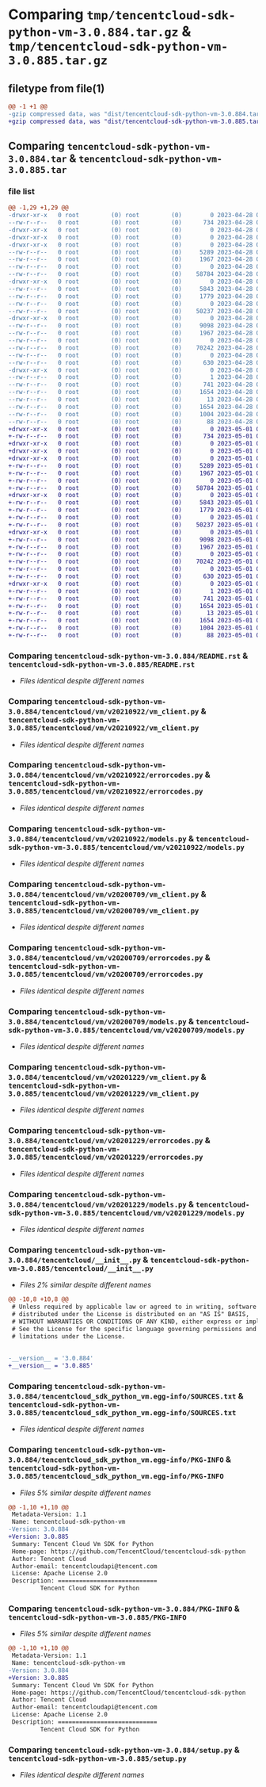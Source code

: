 # Comparing `tmp/tencentcloud-sdk-python-vm-3.0.884.tar.gz` & `tmp/tencentcloud-sdk-python-vm-3.0.885.tar.gz`

## filetype from file(1)

```diff
@@ -1 +1 @@
-gzip compressed data, was "dist/tencentcloud-sdk-python-vm-3.0.884.tar", last modified: Fri Apr 28 02:47:07 2023, max compression
+gzip compressed data, was "dist/tencentcloud-sdk-python-vm-3.0.885.tar", last modified: Mon May  1 00:58:44 2023, max compression
```

## Comparing `tencentcloud-sdk-python-vm-3.0.884.tar` & `tencentcloud-sdk-python-vm-3.0.885.tar`

### file list

```diff
@@ -1,29 +1,29 @@
-drwxr-xr-x   0 root         (0) root         (0)        0 2023-04-28 02:47:07.000000 tencentcloud-sdk-python-vm-3.0.884/
--rw-r--r--   0 root         (0) root         (0)      734 2023-04-28 02:47:07.000000 tencentcloud-sdk-python-vm-3.0.884/README.rst
-drwxr-xr-x   0 root         (0) root         (0)        0 2023-04-28 02:47:07.000000 tencentcloud-sdk-python-vm-3.0.884/tencentcloud/
-drwxr-xr-x   0 root         (0) root         (0)        0 2023-04-28 02:47:07.000000 tencentcloud-sdk-python-vm-3.0.884/tencentcloud/vm/
-drwxr-xr-x   0 root         (0) root         (0)        0 2023-04-28 02:47:07.000000 tencentcloud-sdk-python-vm-3.0.884/tencentcloud/vm/v20210922/
--rw-r--r--   0 root         (0) root         (0)     5289 2023-04-28 02:47:07.000000 tencentcloud-sdk-python-vm-3.0.884/tencentcloud/vm/v20210922/vm_client.py
--rw-r--r--   0 root         (0) root         (0)     1967 2023-04-28 02:47:07.000000 tencentcloud-sdk-python-vm-3.0.884/tencentcloud/vm/v20210922/errorcodes.py
--rw-r--r--   0 root         (0) root         (0)        0 2023-04-28 02:47:07.000000 tencentcloud-sdk-python-vm-3.0.884/tencentcloud/vm/v20210922/__init__.py
--rw-r--r--   0 root         (0) root         (0)    58784 2023-04-28 02:47:07.000000 tencentcloud-sdk-python-vm-3.0.884/tencentcloud/vm/v20210922/models.py
-drwxr-xr-x   0 root         (0) root         (0)        0 2023-04-28 02:47:07.000000 tencentcloud-sdk-python-vm-3.0.884/tencentcloud/vm/v20200709/
--rw-r--r--   0 root         (0) root         (0)     5843 2023-04-28 02:47:07.000000 tencentcloud-sdk-python-vm-3.0.884/tencentcloud/vm/v20200709/vm_client.py
--rw-r--r--   0 root         (0) root         (0)     1779 2023-04-28 02:47:07.000000 tencentcloud-sdk-python-vm-3.0.884/tencentcloud/vm/v20200709/errorcodes.py
--rw-r--r--   0 root         (0) root         (0)        0 2023-04-28 02:47:07.000000 tencentcloud-sdk-python-vm-3.0.884/tencentcloud/vm/v20200709/__init__.py
--rw-r--r--   0 root         (0) root         (0)    50237 2023-04-28 02:47:07.000000 tencentcloud-sdk-python-vm-3.0.884/tencentcloud/vm/v20200709/models.py
-drwxr-xr-x   0 root         (0) root         (0)        0 2023-04-28 02:47:07.000000 tencentcloud-sdk-python-vm-3.0.884/tencentcloud/vm/v20201229/
--rw-r--r--   0 root         (0) root         (0)     9098 2023-04-28 02:47:07.000000 tencentcloud-sdk-python-vm-3.0.884/tencentcloud/vm/v20201229/vm_client.py
--rw-r--r--   0 root         (0) root         (0)     1967 2023-04-28 02:47:07.000000 tencentcloud-sdk-python-vm-3.0.884/tencentcloud/vm/v20201229/errorcodes.py
--rw-r--r--   0 root         (0) root         (0)        0 2023-04-28 02:47:07.000000 tencentcloud-sdk-python-vm-3.0.884/tencentcloud/vm/v20201229/__init__.py
--rw-r--r--   0 root         (0) root         (0)    70242 2023-04-28 02:47:07.000000 tencentcloud-sdk-python-vm-3.0.884/tencentcloud/vm/v20201229/models.py
--rw-r--r--   0 root         (0) root         (0)        0 2023-04-28 02:47:07.000000 tencentcloud-sdk-python-vm-3.0.884/tencentcloud/vm/__init__.py
--rw-r--r--   0 root         (0) root         (0)      630 2023-04-28 02:47:07.000000 tencentcloud-sdk-python-vm-3.0.884/tencentcloud/__init__.py
-drwxr-xr-x   0 root         (0) root         (0)        0 2023-04-28 02:47:07.000000 tencentcloud-sdk-python-vm-3.0.884/tencentcloud_sdk_python_vm.egg-info/
--rw-r--r--   0 root         (0) root         (0)        1 2023-04-28 02:47:07.000000 tencentcloud-sdk-python-vm-3.0.884/tencentcloud_sdk_python_vm.egg-info/dependency_links.txt
--rw-r--r--   0 root         (0) root         (0)      741 2023-04-28 02:47:07.000000 tencentcloud-sdk-python-vm-3.0.884/tencentcloud_sdk_python_vm.egg-info/SOURCES.txt
--rw-r--r--   0 root         (0) root         (0)     1654 2023-04-28 02:47:07.000000 tencentcloud-sdk-python-vm-3.0.884/tencentcloud_sdk_python_vm.egg-info/PKG-INFO
--rw-r--r--   0 root         (0) root         (0)       13 2023-04-28 02:47:07.000000 tencentcloud-sdk-python-vm-3.0.884/tencentcloud_sdk_python_vm.egg-info/top_level.txt
--rw-r--r--   0 root         (0) root         (0)     1654 2023-04-28 02:47:07.000000 tencentcloud-sdk-python-vm-3.0.884/PKG-INFO
--rw-r--r--   0 root         (0) root         (0)     1004 2023-04-28 02:47:07.000000 tencentcloud-sdk-python-vm-3.0.884/setup.py
--rw-r--r--   0 root         (0) root         (0)       88 2023-04-28 02:47:07.000000 tencentcloud-sdk-python-vm-3.0.884/setup.cfg
+drwxr-xr-x   0 root         (0) root         (0)        0 2023-05-01 00:58:44.000000 tencentcloud-sdk-python-vm-3.0.885/
+-rw-r--r--   0 root         (0) root         (0)      734 2023-05-01 00:58:44.000000 tencentcloud-sdk-python-vm-3.0.885/README.rst
+drwxr-xr-x   0 root         (0) root         (0)        0 2023-05-01 00:58:44.000000 tencentcloud-sdk-python-vm-3.0.885/tencentcloud/
+drwxr-xr-x   0 root         (0) root         (0)        0 2023-05-01 00:58:44.000000 tencentcloud-sdk-python-vm-3.0.885/tencentcloud/vm/
+drwxr-xr-x   0 root         (0) root         (0)        0 2023-05-01 00:58:44.000000 tencentcloud-sdk-python-vm-3.0.885/tencentcloud/vm/v20210922/
+-rw-r--r--   0 root         (0) root         (0)     5289 2023-05-01 00:58:44.000000 tencentcloud-sdk-python-vm-3.0.885/tencentcloud/vm/v20210922/vm_client.py
+-rw-r--r--   0 root         (0) root         (0)     1967 2023-05-01 00:58:44.000000 tencentcloud-sdk-python-vm-3.0.885/tencentcloud/vm/v20210922/errorcodes.py
+-rw-r--r--   0 root         (0) root         (0)        0 2023-05-01 00:58:44.000000 tencentcloud-sdk-python-vm-3.0.885/tencentcloud/vm/v20210922/__init__.py
+-rw-r--r--   0 root         (0) root         (0)    58784 2023-05-01 00:58:44.000000 tencentcloud-sdk-python-vm-3.0.885/tencentcloud/vm/v20210922/models.py
+drwxr-xr-x   0 root         (0) root         (0)        0 2023-05-01 00:58:44.000000 tencentcloud-sdk-python-vm-3.0.885/tencentcloud/vm/v20200709/
+-rw-r--r--   0 root         (0) root         (0)     5843 2023-05-01 00:58:44.000000 tencentcloud-sdk-python-vm-3.0.885/tencentcloud/vm/v20200709/vm_client.py
+-rw-r--r--   0 root         (0) root         (0)     1779 2023-05-01 00:58:44.000000 tencentcloud-sdk-python-vm-3.0.885/tencentcloud/vm/v20200709/errorcodes.py
+-rw-r--r--   0 root         (0) root         (0)        0 2023-05-01 00:58:44.000000 tencentcloud-sdk-python-vm-3.0.885/tencentcloud/vm/v20200709/__init__.py
+-rw-r--r--   0 root         (0) root         (0)    50237 2023-05-01 00:58:44.000000 tencentcloud-sdk-python-vm-3.0.885/tencentcloud/vm/v20200709/models.py
+drwxr-xr-x   0 root         (0) root         (0)        0 2023-05-01 00:58:44.000000 tencentcloud-sdk-python-vm-3.0.885/tencentcloud/vm/v20201229/
+-rw-r--r--   0 root         (0) root         (0)     9098 2023-05-01 00:58:44.000000 tencentcloud-sdk-python-vm-3.0.885/tencentcloud/vm/v20201229/vm_client.py
+-rw-r--r--   0 root         (0) root         (0)     1967 2023-05-01 00:58:44.000000 tencentcloud-sdk-python-vm-3.0.885/tencentcloud/vm/v20201229/errorcodes.py
+-rw-r--r--   0 root         (0) root         (0)        0 2023-05-01 00:58:44.000000 tencentcloud-sdk-python-vm-3.0.885/tencentcloud/vm/v20201229/__init__.py
+-rw-r--r--   0 root         (0) root         (0)    70242 2023-05-01 00:58:44.000000 tencentcloud-sdk-python-vm-3.0.885/tencentcloud/vm/v20201229/models.py
+-rw-r--r--   0 root         (0) root         (0)        0 2023-05-01 00:58:44.000000 tencentcloud-sdk-python-vm-3.0.885/tencentcloud/vm/__init__.py
+-rw-r--r--   0 root         (0) root         (0)      630 2023-05-01 00:58:44.000000 tencentcloud-sdk-python-vm-3.0.885/tencentcloud/__init__.py
+drwxr-xr-x   0 root         (0) root         (0)        0 2023-05-01 00:58:44.000000 tencentcloud-sdk-python-vm-3.0.885/tencentcloud_sdk_python_vm.egg-info/
+-rw-r--r--   0 root         (0) root         (0)        1 2023-05-01 00:58:44.000000 tencentcloud-sdk-python-vm-3.0.885/tencentcloud_sdk_python_vm.egg-info/dependency_links.txt
+-rw-r--r--   0 root         (0) root         (0)      741 2023-05-01 00:58:44.000000 tencentcloud-sdk-python-vm-3.0.885/tencentcloud_sdk_python_vm.egg-info/SOURCES.txt
+-rw-r--r--   0 root         (0) root         (0)     1654 2023-05-01 00:58:44.000000 tencentcloud-sdk-python-vm-3.0.885/tencentcloud_sdk_python_vm.egg-info/PKG-INFO
+-rw-r--r--   0 root         (0) root         (0)       13 2023-05-01 00:58:44.000000 tencentcloud-sdk-python-vm-3.0.885/tencentcloud_sdk_python_vm.egg-info/top_level.txt
+-rw-r--r--   0 root         (0) root         (0)     1654 2023-05-01 00:58:44.000000 tencentcloud-sdk-python-vm-3.0.885/PKG-INFO
+-rw-r--r--   0 root         (0) root         (0)     1004 2023-05-01 00:58:44.000000 tencentcloud-sdk-python-vm-3.0.885/setup.py
+-rw-r--r--   0 root         (0) root         (0)       88 2023-05-01 00:58:44.000000 tencentcloud-sdk-python-vm-3.0.885/setup.cfg
```

### Comparing `tencentcloud-sdk-python-vm-3.0.884/README.rst` & `tencentcloud-sdk-python-vm-3.0.885/README.rst`

 * *Files identical despite different names*

### Comparing `tencentcloud-sdk-python-vm-3.0.884/tencentcloud/vm/v20210922/vm_client.py` & `tencentcloud-sdk-python-vm-3.0.885/tencentcloud/vm/v20210922/vm_client.py`

 * *Files identical despite different names*

### Comparing `tencentcloud-sdk-python-vm-3.0.884/tencentcloud/vm/v20210922/errorcodes.py` & `tencentcloud-sdk-python-vm-3.0.885/tencentcloud/vm/v20210922/errorcodes.py`

 * *Files identical despite different names*

### Comparing `tencentcloud-sdk-python-vm-3.0.884/tencentcloud/vm/v20210922/models.py` & `tencentcloud-sdk-python-vm-3.0.885/tencentcloud/vm/v20210922/models.py`

 * *Files identical despite different names*

### Comparing `tencentcloud-sdk-python-vm-3.0.884/tencentcloud/vm/v20200709/vm_client.py` & `tencentcloud-sdk-python-vm-3.0.885/tencentcloud/vm/v20200709/vm_client.py`

 * *Files identical despite different names*

### Comparing `tencentcloud-sdk-python-vm-3.0.884/tencentcloud/vm/v20200709/errorcodes.py` & `tencentcloud-sdk-python-vm-3.0.885/tencentcloud/vm/v20200709/errorcodes.py`

 * *Files identical despite different names*

### Comparing `tencentcloud-sdk-python-vm-3.0.884/tencentcloud/vm/v20200709/models.py` & `tencentcloud-sdk-python-vm-3.0.885/tencentcloud/vm/v20200709/models.py`

 * *Files identical despite different names*

### Comparing `tencentcloud-sdk-python-vm-3.0.884/tencentcloud/vm/v20201229/vm_client.py` & `tencentcloud-sdk-python-vm-3.0.885/tencentcloud/vm/v20201229/vm_client.py`

 * *Files identical despite different names*

### Comparing `tencentcloud-sdk-python-vm-3.0.884/tencentcloud/vm/v20201229/errorcodes.py` & `tencentcloud-sdk-python-vm-3.0.885/tencentcloud/vm/v20201229/errorcodes.py`

 * *Files identical despite different names*

### Comparing `tencentcloud-sdk-python-vm-3.0.884/tencentcloud/vm/v20201229/models.py` & `tencentcloud-sdk-python-vm-3.0.885/tencentcloud/vm/v20201229/models.py`

 * *Files identical despite different names*

### Comparing `tencentcloud-sdk-python-vm-3.0.884/tencentcloud/__init__.py` & `tencentcloud-sdk-python-vm-3.0.885/tencentcloud/__init__.py`

 * *Files 2% similar despite different names*

```diff
@@ -10,8 +10,8 @@
 # Unless required by applicable law or agreed to in writing, software
 # distributed under the License is distributed on an "AS IS" BASIS,
 # WITHOUT WARRANTIES OR CONDITIONS OF ANY KIND, either express or implied.
 # See the License for the specific language governing permissions and
 # limitations under the License.
 
 
-__version__ = '3.0.884'
+__version__ = '3.0.885'
```

### Comparing `tencentcloud-sdk-python-vm-3.0.884/tencentcloud_sdk_python_vm.egg-info/SOURCES.txt` & `tencentcloud-sdk-python-vm-3.0.885/tencentcloud_sdk_python_vm.egg-info/SOURCES.txt`

 * *Files identical despite different names*

### Comparing `tencentcloud-sdk-python-vm-3.0.884/tencentcloud_sdk_python_vm.egg-info/PKG-INFO` & `tencentcloud-sdk-python-vm-3.0.885/tencentcloud_sdk_python_vm.egg-info/PKG-INFO`

 * *Files 5% similar despite different names*

```diff
@@ -1,10 +1,10 @@
 Metadata-Version: 1.1
 Name: tencentcloud-sdk-python-vm
-Version: 3.0.884
+Version: 3.0.885
 Summary: Tencent Cloud Vm SDK for Python
 Home-page: https://github.com/TencentCloud/tencentcloud-sdk-python
 Author: Tencent Cloud
 Author-email: tencentcloudapi@tencent.com
 License: Apache License 2.0
 Description: ============================
         Tencent Cloud SDK for Python
```

### Comparing `tencentcloud-sdk-python-vm-3.0.884/PKG-INFO` & `tencentcloud-sdk-python-vm-3.0.885/PKG-INFO`

 * *Files 5% similar despite different names*

```diff
@@ -1,10 +1,10 @@
 Metadata-Version: 1.1
 Name: tencentcloud-sdk-python-vm
-Version: 3.0.884
+Version: 3.0.885
 Summary: Tencent Cloud Vm SDK for Python
 Home-page: https://github.com/TencentCloud/tencentcloud-sdk-python
 Author: Tencent Cloud
 Author-email: tencentcloudapi@tencent.com
 License: Apache License 2.0
 Description: ============================
         Tencent Cloud SDK for Python
```

### Comparing `tencentcloud-sdk-python-vm-3.0.884/setup.py` & `tencentcloud-sdk-python-vm-3.0.885/setup.py`

 * *Files identical despite different names*


